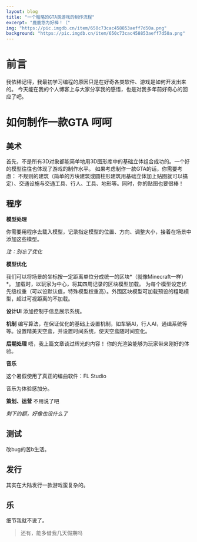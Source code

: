 ```yaml
---
layout: blog
title: "一个粗略的GTA类游戏的制作流程"
excerpt: "鹿鹿悠为好棒！（"
img: "https://pic.imgdb.cn/item/650c73cac458853aeff7d50a.png"
background: "https://pic.imgdb.cn/item/650c73cac458853aeff7d50a.png"
---
```


# 前言

我依稀记得，我最初学习编程的原因只是在好奇各类软件、游戏是如何开发出来的。
今天能在我的个人博客上与大家分享我的感悟，也是对我多年前好奇心的回应了吧。

# 如何制作一款GTA 呵呵

## 美术

首先，不是所有3D对象都能简单地用3D图形库中的基础立体组合成功的。一个好的模型往往也体现了游戏的制作水平。
如果考虑制作一款GTA的话，你需要考虑：
不规则的建筑（简单的方块建筑或圆柱形建筑用基础立体加上贴图就可以搞定）、交通设施与交通工具、行人、工具、地形等。同时，你的贴图也要很棒！

## 程序

**模型处理**

你需要用程序去载入模型，记录指定模型的位置、方向、调整大小，接着在场景中添加这些模型。

*注：别忘了优化*

**模型优化**

我们可以将场景的坐标按一定距离单位分成统一的区块*（就像Minecraft一样）*。
加载时，以玩家为中心，将其四周记录的区块模型加载。
为每个模型设定优先级权重（可以设默认值，特殊模型权重高）。外围区块模型可加载预设的粗略模型，超过可视距离的不加载。

**设计UI**
添加控制于信息展示系统。

**机制**
编写算法，在保证优化的基础上设置机制，如车辆AI，行人AI，通缉系统等等。设置精美天空盒，并设置时间系统，使天空盒随时间变化。

**后期处理**
唔，我上篇文章谈过辉光的内容！
你的光渲染能够为玩家带来刚好的体验。

**音乐**

这个暑假使用了真正的编曲软件：FL Studio

音乐为体验感加分。

**策划、运营**
不用说了吧

*剩下的额，好像也没什么了*

## 测试

改bug的苦b生活。

## 发行

其实在大陆发行一款游戏蛮复杂的。

## 乐

细节我就不说了。

> 还有，能多借我几天假期吗